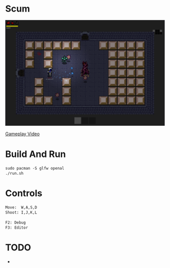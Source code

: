 # Scum

![](screenshot.png)

[Gameplay Video](https://youtu.be/gdYWZrb_yb4)

# Build And Run

```
sudo pacman -S glfw openal
./run.sh

```

# Controls

```
Move:  W,A,S,D
Shoot: I,J,K,L

F2: Debug
F3: Editor
```
# TODO
- 
